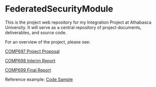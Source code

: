 # FederatedSecurityModule

This is the project web repository for my Integration Project at Athabasca University.  It will serve as a central repository of project documents, deliverables, and source code.

For an overview of the project, please see:

[COMP697 Project Proposal](Project%20Proposal.pdf)

[COMP698 Interim Report](Interim%20Report.pdf)

[COMP699 Final Report]()

Reference example:
[Code Sample](https://gist.github.com/PurpleBooth/109311bb0361f32d87a2)

